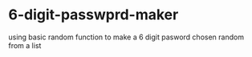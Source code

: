 # 6-digit-passwprd-maker
using basic random function to make a 6 digit pasword chosen random from a list
